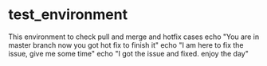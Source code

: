 # test_environment
This environment to check pull and merge and hotfix cases
echo "You are in master branch now you got hot fix to finish it"
echo "I am here to fix the issue, give me some time"
echo "I got the issue and fixed. enjoy the day"
